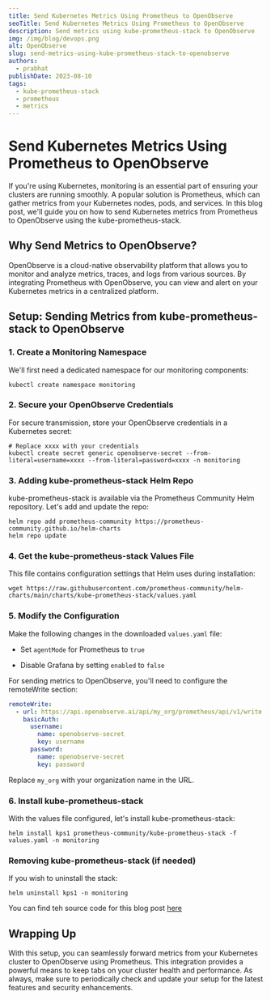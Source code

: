 ```yaml
---
title: Send Kubernetes Metrics Using Prometheus to OpenObserve
seoTitle: Send Kubernetes Metrics Using Prometheus to OpenObserve
description: Send metrics using kube-prometheus-stack to OpenObserve
img: /img/blog/devops.png
alt: OpenObserve
slug: send-metrics-using-kube-prometheus-stack-to-openobserve
authors: 
  - prabhat
publishDate: 2023-08-10
tags:
  - kube-prometheus-stack
  - prometheus
  - metrics
---
```


# Send Kubernetes Metrics Using Prometheus to OpenObserve

If you're using Kubernetes, monitoring is an essential part of ensuring your clusters are running smoothly. A popular solution is Prometheus, which can gather metrics from your Kubernetes nodes, pods, and services. In this blog post, we'll guide you on how to send Kubernetes metrics from Prometheus to OpenObserve using the kube-prometheus-stack.

## Why Send Metrics to OpenObserve?
OpenObserve is a cloud-native observability platform that allows you to monitor and analyze metrics, traces, and logs from various sources. By integrating Prometheus with OpenObserve, you can view and alert on your Kubernetes metrics in a centralized platform.

## Setup: Sending Metrics from kube-prometheus-stack to OpenObserve

### 1. Create a Monitoring Namespace

We'll first need a dedicated namespace for our monitoring components:

```shell
kubectl create namespace monitoring
```

### 2. Secure your OpenObserve Credentials

For secure transmission, store your OpenObserve credentials in a Kubernetes secret:

```shell
# Replace xxxx with your credentials
kubectl create secret generic openobserve-secret --from-literal=username=xxxx --from-literal=password=xxxx -n monitoring
```

### 3. Adding kube-prometheus-stack Helm Repo

kube-prometheus-stack is available via the Prometheus Community Helm repository. Let's add and update the repo:

```shell
helm repo add prometheus-community https://prometheus-community.github.io/helm-charts
helm repo update
```

### 4. Get the kube-prometheus-stack Values File

This file contains configuration settings that Helm uses during installation:

```shell
wget https://raw.githubusercontent.com/prometheus-community/helm-charts/main/charts/kube-prometheus-stack/values.yaml
```

### 5. Modify the Configuration

Make the following changes in the downloaded `values.yaml` file:

- Set `agentMode` for Prometheus to `true`
  
- Disable Grafana by setting `enabled` to `false`

For sending metrics to OpenObserve, you'll need to configure the remoteWrite section:

```yaml
remoteWrite:
  - url: https://api.openobserve.ai/api/my_org/prometheus/api/v1/write
    basicAuth:
      username:
        name: openobserve-secret
        key: username
      password:
        name: openobserve-secret
        key: password
```

Replace `my_org` with your organization name in the URL.

### 6. Install kube-prometheus-stack

With the values file configured, let's install kube-prometheus-stack:

```shell
helm install kps1 prometheus-community/kube-prometheus-stack -f values.yaml -n monitoring
```

### Removing kube-prometheus-stack (if needed)

If you wish to uninstall the stack:

```shell
helm uninstall kps1 -n monitoring
```

You can find teh source code for this blog post [here](https://github.com/openobserve/kube-prometheus-stack-openobserve)

## Wrapping Up

With this setup, you can seamlessly forward metrics from your Kubernetes cluster to OpenObserve using Prometheus. This integration provides a powerful means to keep tabs on your cluster health and performance. As always, make sure to periodically check and update your setup for the latest features and security enhancements.
